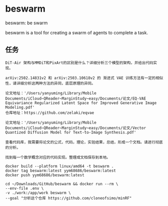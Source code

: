 # beswarm

beswarm: be swarm

beswarm is a tool for creating a swarm of agents to complete a task.

## 任务

```
DiT-Air 架构与MMDiT和PixArt的区别是什么？详细分析三个模型的架构，并给出代码实现。
```

```
arXiv:2502.14831v2 和 arXiv:2503.10618v2 的 渐进式 VAE 训练方法有一定的相似性，请详细分析这两种方法的异同，底层原理的异同。
```

```
论文地址：'/Users/yanyuming/Library/Mobile Documents/iCloud~QReader~MarginStudy~easy/Documents/论文/EQ-VAE Equivariance Regularized Latent Space for Improved Generative Image Modeling.pdf'
仓库地址：https://github.com/zelaki/eqvae
```

```
论文地址：'/Users/yanyuming/Library/Mobile Documents/iCloud~QReader~MarginStudy~easy/Documents/论文/Vector Quantized Diffusion Model for Text-to-Image Synthesis.pdf'

查看代码库，我需要将论文的公式，代码，理论，实验结果，总结，形成一个文档。请进行彻底的分析。

找到每一个数学概念对应的代码实现。整理成文档保存到本地。
```

```
docker build --platform linux/amd64 -t beswarm .
docker tag beswarm:latest yym68686/beswarm:latest
docker push yym68686/beswarm:latest
```

```
cd ~/Downloads/GitHub/beswarm && docker run --rm \
--env-file .env \
-v ./work:/app/work beswarm \
--goal "分析这个仓库 https://github.com/cloneofsimo/minRF"
```